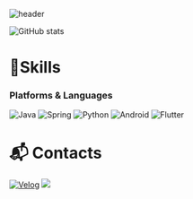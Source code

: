 ![header](https://capsule-render.vercel.app/api?type=transparent&text=Choco%20Jaem&fontSize=50&fontColor=ffffff)


![GitHub stats](https://github-readme-stats.vercel.app/api?username=chocojaem&show_icons=true&theme=darken)
# 💪Skills
### Platforms & Languages
![Java](https://img.shields.io/badge/Java-F09C3E.svg?&style=for-the-badge&logo=Java&logoColor=white)
![Spring](https://img.shields.io/badge/Spring-6DB33F.svg?&style=for-the-badge&logo=Spring&logoColor=white)
![Python](https://img.shields.io/badge/Python-F0E150.svg?&style=for-the-badge&logo=Python&logoColor=white)
![Android](https://img.shields.io/badge/Android-49C964.svg?&style=for-the-badge&logo=Android&logoColor=white)
![Flutter](https://img.shields.io/badge/Flutter-007ACC.svg?&style=for-the-badge&logo=Flutter&logoColor=white)

 
# :mailbox_with_mail: Contacts
[![Velog](http://img.shields.io/badge/Velog-20c997?style=flat-square&logo=velog&logoColor=white&link=https://velog.io/@chocojaem/)](https://velog.io/@chocojaem/)
<a href="mailto:vanillajaem@gmail.com" target="_blank"><img src="https://img.shields.io/badge/Gmail-d14836?style=flat-square&logo=Gmail&logoColor=white"/></a>
